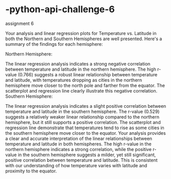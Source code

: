 # -python-api-challenge-6
assignment 6


Your analysis and linear regression plots for Temperature vs. Latitude in both the Northern and Southern Hemispheres are well presented. Here's a summary of the findings for each hemisphere:

Northern Hemisphere:

The linear regression analysis indicates a strong negative correlation between temperature and latitude in the northern hemisphere.
The high r-value (0.766) suggests a robust linear relationship between temperature and latitude, with temperatures dropping as cities in the northern hemisphere move closer to the north pole and farther from the equator.
The scatterplot and regression line clearly illustrate this negative correlation.
Southern Hemisphere:

The linear regression analysis indicates a slight positive correlation between temperature and latitude in the southern hemisphere.
The r-value (0.529) suggests a relatively weaker linear relationship compared to the northern hemisphere, but it still supports a positive correlation.
The scatterplot and regression line demonstrate that temperatures tend to rise as some cities in the southern hemisphere move closer to the equator.
Your analysis provides a clear and accurate interpretation of the linear relationships between temperature and latitude in both hemispheres. The high r-value in the northern hemisphere indicates a strong correlation, while the positive r-value in the southern hemisphere suggests a milder, yet still significant, positive correlation between temperature and latitude. This is consistent with our understanding of how temperature varies with latitude and proximity to the equator.

